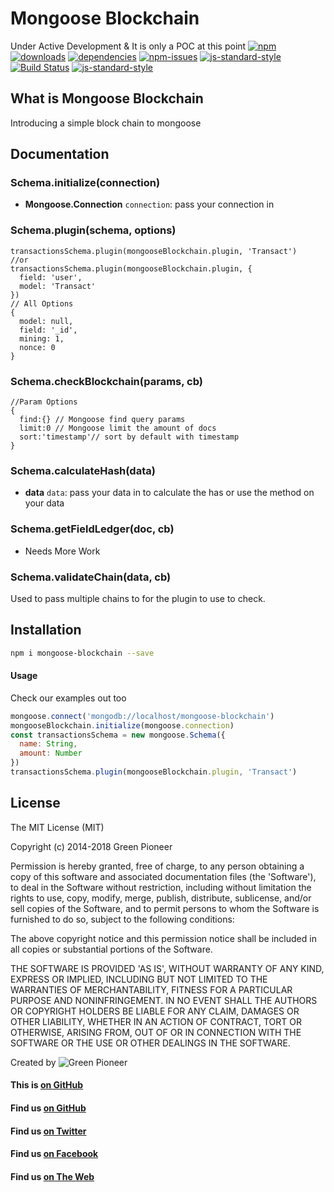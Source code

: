 # Mongoose Blockchain

Under Active Development & It is only a POC at this point
[![npm][npm-image]][npm-url]
[![downloads][downloads-image]][downloads-url]
[![dependencies](https://david-dm.org/greenpioneersolutions/mongoose-blockchain.svg)](https://david-dm.org/greenpioneersolutions/mongoose-blockchain)
[![npm-issues](https://img.shields.io/github/issues/greenpioneersolutions/mongoose-blockchain.svg)](https://github.com/greenpioneersolutions/mongoose-blockchain/issues)
[![js-standard-style](https://img.shields.io/badge/code%20style-standard-brightgreen.svg)](http://standardjs.com/)
[![Build Status](https://travis-ci.org/greenpioneersolutions/mongoose-blockchain.svg?branch=master)](https://travis-ci.org/greenpioneersolutions/mongoose-blockchain)
[![js-standard-style](https://nodei.co/npm/mongoose-blockchain.png?downloads=true&downloadRank=true&stars=true)](https://nodei.co/npm/mongoose-blockchain.png?downloads=true&downloadRank=true&stars=true)

[npm-image]: https://img.shields.io/npm/v/mongoose-blockchain.svg?style=flat
[npm-url]: https://npmjs.org/package/mongoose-blockchain
[downloads-image]: https://img.shields.io/npm/dt/mongoose-blockchain.svg?style=flat
[downloads-url]: https://npmjs.org/package/mongoose-blockchain

## What is Mongoose Blockchain
Introducing a simple block chain to mongoose

## Documentation

### Schema.initialize(connection)
- **Mongoose.Connection** `connection`: pass your connection in

### Schema.plugin(schema, options)
```
transactionsSchema.plugin(mongooseBlockchain.plugin, 'Transact')
//or
transactionsSchema.plugin(mongooseBlockchain.plugin, {
  field: 'user',
  model: 'Transact'
})
// All Options
{
  model: null,
  field: '_id',
  mining: 1,
  nonce: 0
}
```

### Schema.checkBlockchain(params, cb)
```
//Param Options
{
  find:{} // Mongoose find query params
  limit:0 // Mongoose limit the amount of docs
  sort:'timestamp'// sort by default with timestamp
}
```
### Schema.calculateHash(data)
- **data** `data`: pass your data in to calculate the has or use the method on your data
### Schema.getFieldLedger(doc, cb)
- Needs More Work
### Schema.validateChain(data, cb)
Used to pass multiple chains to for the plugin to use to check.

## Installation
```sh
npm i mongoose-blockchain --save
```
#### Usage
Check our examples out too

```js
mongoose.connect('mongodb://localhost/mongoose-blockchain')
mongooseBlockchain.initialize(mongoose.connection)
const transactionsSchema = new mongoose.Schema({
  name: String,
  amount: Number
})
transactionsSchema.plugin(mongooseBlockchain.plugin, 'Transact')
```

## License

The MIT License (MIT)

Copyright (c) 2014-2018 Green Pioneer

Permission is hereby granted, free of charge, to any person obtaining
a copy of this software and associated documentation files (the
'Software'), to deal in the Software without restriction, including
without limitation the rights to use, copy, modify, merge, publish,
distribute, sublicense, and/or sell copies of the Software, and to
permit persons to whom the Software is furnished to do so, subject to
the following conditions:

The above copyright notice and this permission notice shall be
included in all copies or substantial portions of the Software.

THE SOFTWARE IS PROVIDED 'AS IS', WITHOUT WARRANTY OF ANY KIND,
EXPRESS OR IMPLIED, INCLUDING BUT NOT LIMITED TO THE WARRANTIES OF
MERCHANTABILITY, FITNESS FOR A PARTICULAR PURPOSE AND NONINFRINGEMENT.
IN NO EVENT SHALL THE AUTHORS OR COPYRIGHT HOLDERS BE LIABLE FOR ANY
CLAIM, DAMAGES OR OTHER LIABILITY, WHETHER IN AN ACTION OF CONTRACT,
TORT OR OTHERWISE, ARISING FROM, OUT OF OR IN CONNECTION WITH THE
SOFTWARE OR THE USE OR OTHER DEALINGS IN THE SOFTWARE.

Created by ![Green Pioneer](http://greenpioneersolutions.com/img/icons/apple-icon-180x180.png)

#### This is [on GitHub](https://github.com/greenpioneersolutions/mongoose-blockchain)
#### Find us [on GitHub](https://github.com/greenpioneersolutions)
#### Find us [on Twitter](https://twitter.com/greenpioneerdev)
#### Find us [on Facebook](https://www.facebook.com/Green-Pioneer-Solutions-1023752974341910)
#### Find us [on The Web](http://greenpioneersolutions.com/)
